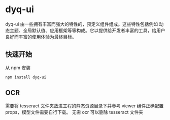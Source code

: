 # dyq-ui

dyq-ui 由一些拥有丰富而强大的特性的，预定义组件组成。这些特性包括例如 动态主题、全局默认值、应用框架等等构成。它以提供给开发者丰富的工具，给用户良好而丰富的使用体验为最终目标。

## 快速开始

从 npm 安装

```
npm install dyq-ui
```

## OCR

需要将 tesseract 文件夹放进工程的静态资源目录下并参考 viewer 组件正确配置 props，模型文件需要自行下载。
无需 ocr 可以删除 tesseract 文件夹
